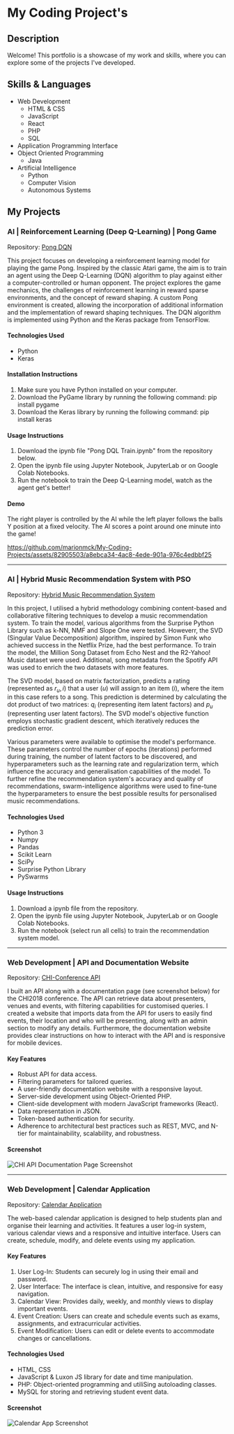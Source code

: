 
# My Coding Project's

## Description

Welcome! This portfolio is a showcase of my work and skills, where you can explore some of the projects I've developed.

## Skills & Languages

- Web Development 
    - HTML & CSS
    - JavaScript
    - React
    - PHP
    - SQL
- Application Programming Interface
- Object Oriented Programming
    - Java  
- Artificial Intelligence 
    - Python 
    - Computer Vision
    - Autonomous Systems

## My Projects

### AI | Reinforcement Learning (Deep Q-Learning) | Pong Game

Repository: [Pong DQN](https://github.com/marionmck/deep-q-learning-pong)

This project focuses on developing a reinforcement learning model for playing the game Pong. Inspired by the classic Atari game, the aim is to train an agent using the Deep Q-Learning (DQN) algorithm to play against either a computer-controlled or human opponent. The project explores the game mechanics, the challenges of reinforcement learning in reward sparse environments, and the concept of reward shaping. A custom Pong environment is created, allowing the incorporation of additional information and the implementation of reward shaping techniques. The DQN algorithm is implemented using Python and the Keras package from TensorFlow.

#### Technologies Used

- Python
- Keras

#### Installation Instructions

1. Make sure you have Python installed on your computer.
2. Download the PyGame library by running the following command: pip install pygame
3. Download the Keras library by running the following command: pip install keras

#### Usage Instructions

1. Download the ipynb file "Pong DQL Train.ipynb" from the repository below.
2. Open the ipynb file using Jupyter Notebook, JupyterLab or on Google Colab Notebooks.
3. Run the notebook to train the Deep Q-Learning model, watch as the agent get's better!

#### Demo

The right player is controlled by the AI while the left player follows the balls Y position at a fixed velocity. The AI scores a point around one minute into the game!

https://github.com/marionmck/My-Coding-Projects/assets/82905503/a8ebca34-4ac8-4ede-901a-976c4edbbf25

---

### AI | Hybrid Music Recommendation System with PSO

Repository: [Hybrid Music Recommendation System](https://github.com/marionmck/hybrid-music-recommendation-system)

In this project, I utilised a hybrid methodology combining content-based and collaborative filtering techniques to develop a music recommendation system. To train the model, various algorithms from the Surprise Python Library such as k-NN, NMF and Slope One were tested. Howeverr, the SVD (Singular Value Decomposition) algorithm, inspired by Simon Funk who achieved success in the Netflix Prize, had the best performance. To train the model, the Million Song Dataset from Echo Nest and the R2-Yahoo! Music dataset were used. Additional, song metadata from the Spotify API was used to enrich the two datasets with more features.

The SVD model, based on matrix factorization, predicts a rating (represented as $r_u, i$) that a user ($u$) will assign to an item ($i$), where the item in this case refers to a song. This prediction is determined by calculating the dot product of two matrices: $q_i$ (representing item latent factors) and $p_u$ (representing user latent factors). The SVD model's objective function employs stochastic gradient descent, which iteratively reduces the prediction error.

Various parameters were available to optimise the model's performance. These parameters control the number of epochs (iterations) performed during training, the number of latent factors to be discovered, and hyperparameters such as the learning rate and regularization term, which influence the accuracy and generalisation capabilities of the model. To further refine the recommendation system's accuracy and quality of recommendations, swarm-intelligence algorithms were used to fine-tune the hyperparameters to ensure the best possible results for personalised music recommendations.

#### Technologies Used

- Python 3
- Numpy
- Pandas
- Scikit Learn
- SciPy
- Surprise Python Library 
- PySwarms

#### Usage Instructions

1. Download a ipynb file from the repository.
2. Open the ipynb file using Jupyter Notebook, JupyterLab or on Google Colab Notebooks.
3. Run the notebook (select run all cells) to train the recommendation system model.

---

### Web Development | API and Documentation Website

Repository: [CHI-Conference API](https://github.com/marionmck/api-chi-conference)

I built an API along with a documentation page (see screenshot below) for the CHI2018 conference. The API can retrieve data about presenters, venues and events, with filtering capabilities for customised queries. I created a website that imports data from the API for users to easily find events, their location and who will be presenting, along with an admin section to modify any details. Furthermore, the documentation website provides clear instructions on how to interact with the API and is responsive for mobile devices.

#### Key Features

- Robust API for data access.
- Filtering parameters for tailored queries.
- A user-friendly documentation website with a responsive layout.
- Server-side development using Object-Oriented PHP.
- Client-side development with modern JavaScript frameworks (React).
- Data representation in JSON.
- Token-based authentication for security.
- Adherence to architectural best practices such as REST, MVC, and N-tier for maintainability, scalability, and robustness.

#### Screenshot
![CHI API Documentation Page Screenshot](https://github.com/marionmck/My-Coding-Projects/assets/82905503/11779c31-44d0-448a-8864-f68998ca8c54)

---

### Web Development | Calendar Application

Repository: [Calendar Application](https://github.com/marionmck/calendar-app)

The web-based calendar application is designed to help students plan and organise their learning and activities. It features a user log-in system, various calendar views and a responsive and intuitive interface. Users can create, schedule, modify, and delete events using my application.

#### Key Features

1. User Log-In: Students can securely log in using their email and password.
2. User Interface: The interface is clean, intuitive, and responsive for easy navigation.
3. Calendar View: Provides daily, weekly, and monthly views to display important events.
4. Event Creation: Users can create and schedule events such as exams, assignments, and extracurricular activities.
5. Event Modification: Users can edit or delete events to accommodate changes or cancellations.

#### Technologies Used

- HTML, CSS
- JavaScript & Luxon JS library for date and time manipulation.
- PHP: Object-oriented programming and utiliSing autoloading classes.
- MySQL for storing and retrieving student event data.

#### Screenshot

![Calendar App Screenshot](https://github.com/marionmck/My-Coding-Projects/assets/82905503/3abd8fce-ecde-4e67-bf62-50aebf021bd7)

